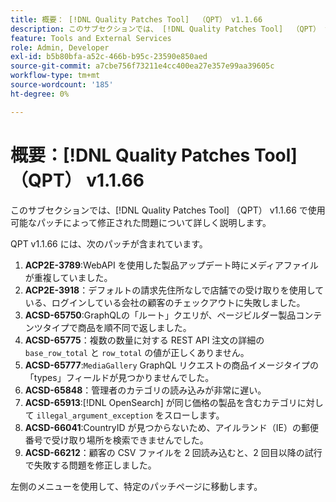 ```yaml
---
title: 概要： [!DNL Quality Patches Tool]  （QPT） v1.1.66
description: このサブセクションでは、 [!DNL Quality Patches Tool]  （QPT） v1.1.66 で使用可能なパッチによって修正された問題について詳しく説明します。
feature: Tools and External Services
role: Admin, Developer
exl-id: b5b80bfa-a52c-466b-b95c-23590e850aed
source-git-commit: a7cbe756f73211e4cc400ea27e357e99aa39605c
workflow-type: tm+mt
source-wordcount: '185'
ht-degree: 0%

---
```


# 概要：[!DNL Quality Patches Tool] （QPT） v1.1.66

このサブセクションでは、[!DNL Quality Patches Tool] （QPT） v1.1.66 で使用可能なパッチによって修正された問題について詳しく説明します。

QPT v1.1.66 には、次のパッチが含まれています。
1. **ACP2E-3789**:WebAPI を使用した製品アップデート時にメディアファイルが重複していました。
1. **ACP2E-3918**：デフォルトの請求先住所なしで店舗での受け取りを使用している、ログインしている会社の顧客のチェックアウトに失敗しました。
1. **ACSD-65750**:GraphQLの「ルート」クエリが、ページビルダー製品コンテンツタイプで商品を順不同で返しました。
1. **ACSD-65775**：複数の数量に対する REST API 注文の詳細の `base_row_total` と `row_total` の値が正しくありません。
1. **ACSD-65777**:`MediaGallery` GraphQL リクエストの商品イメージタイプの「types」フィールドが見つかりませんでした。
1. **ACSD-65848**：管理者のカテゴリの読み込みが非常に遅い。
1. **ACSD-65913**:[!DNL OpenSearch] が同じ価格の製品を含むカテゴリに対して `illegal_argument_exception` をスローします。
1. **ACSD-66041**:CountryID が見つからないため、アイルランド（IE）の郵便番号で受け取り場所を検索できませんでした。
1. **ACSD-66212**：顧客の CSV ファイルを 2 回読み込むと、2 回目以降の試行で失敗する問題を修正しました。

左側のメニューを使用して、特定のパッチページに移動します。
